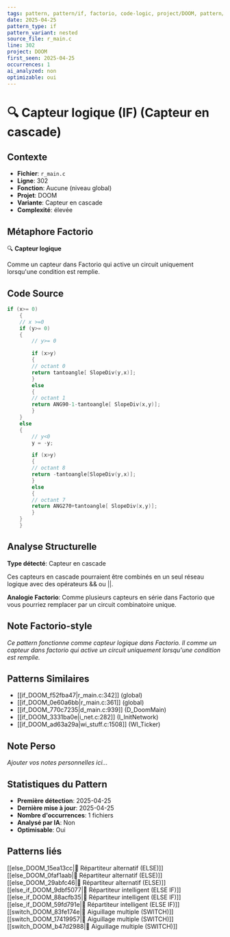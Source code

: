 ```yaml
---
tags: pattern, pattern/if, factorio, code-logic, project/DOOM, pattern/variant/nested
date: 2025-04-25
pattern_type: if
pattern_variant: nested
source_file: r_main.c
line: 302
project: DOOM
first_seen: 2025-04-25
occurrences: 1
ai_analyzed: non
optimizable: oui
---
```


# 🔍 Capteur logique (IF) (Capteur en cascade)

## Contexte
- **Fichier**: `r_main.c`
- **Ligne**: 302
- **Fonction**: Aucune (niveau global)
- **Projet**: DOOM
- **Variante**: Capteur en cascade
- **Complexité**: élevée

## Métaphore Factorio
🔍 **Capteur logique**

Comme un capteur dans Factorio qui active un circuit uniquement lorsqu'une condition est remplie.

## Code Source
```c
if (x>= 0)
    {
	// x >=0
	if (y>= 0)
	{
	    // y>= 0

	    if (x>y)
	    {
		// octant 0
		return tantoangle[ SlopeDiv(y,x)];
	    }
	    else
	    {
		// octant 1
		return ANG90-1-tantoangle[ SlopeDiv(x,y)];
	    }
	}
	else
	{
	    // y<0
	    y = -y;

	    if (x>y)
	    {
		// octant 8
		return -tantoangle[SlopeDiv(y,x)];
	    }
	    else
	    {
		// octant 7
		return ANG270+tantoangle[ SlopeDiv(x,y)];
	    }
	}
    }
```

## Analyse Structurelle
**Type détecté**: Capteur en cascade

Ces capteurs en cascade pourraient être combinés en un seul réseau logique avec des opérateurs && ou ||.

**Analogie Factorio**:
Comme plusieurs capteurs en série dans Factorio que vous pourriez remplacer par un circuit combinatoire unique.

## Note Factorio-style
*Ce pattern fonctionne comme capteur logique dans Factorio. Il comme un capteur dans factorio qui active un circuit uniquement lorsqu'une condition est remplie.*

## Patterns Similaires
- [[if_DOOM_f52fba47|r_main.c:342]] (global)
- [[if_DOOM_0e60a6bb|r_main.c:361]] (global)
- [[if_DOOM_770c7235|d_main.c:939]] (D_DoomMain)
- [[if_DOOM_3331ba0e|i_net.c:282]] (I_InitNetwork)
- [[if_DOOM_ad63a29a|wi_stuff.c:1508]] (WI_Ticker)

## Note Perso
*Ajouter vos notes personnelles ici...*

## Statistiques du Pattern
- **Première détection**: 2025-04-25
- **Dernière mise à jour**: 2025-04-25
- **Nombre d'occurrences**: 1 fichiers
- **Analysé par IA**: Non
- **Optimisable**: Oui

## Patterns liés
[[else_DOOM_15ea13cc|🔀 Répartiteur alternatif (ELSE)]]
[[else_DOOM_0faf1aab|🔀 Répartiteur alternatif (ELSE)]]
[[else_DOOM_29abfc46|🔀 Répartiteur alternatif (ELSE)]]
[[else_if_DOOM_9dbf5077|🔄 Répartiteur intelligent (ELSE IF)]]
[[else_if_DOOM_88acfb35|🔄 Répartiteur intelligent (ELSE IF)]]
[[else_if_DOOM_59fd791e|🔄 Répartiteur intelligent (ELSE IF)]]
[[switch_DOOM_83fe174e|🔀 Aiguillage multiple (SWITCH)]]
[[switch_DOOM_17419957|🔀 Aiguillage multiple (SWITCH)]]
[[switch_DOOM_b47d2988|🔀 Aiguillage multiple (SWITCH)]]

